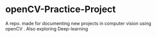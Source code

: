 # openCV-Practice-Project
A repo. made for documenting new projects in computer vision using openCV . Also exploring Deep-learning
